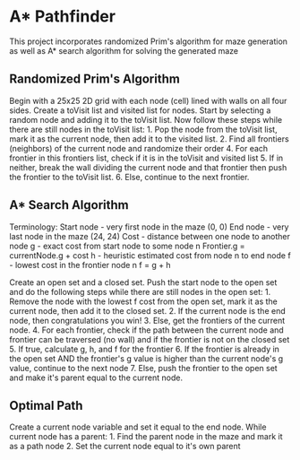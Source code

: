 # A* Pathfinder

This project incorporates randomized Prim's algorithm for maze generation as well as A* search algorithm for solving the generated maze


## Randomized Prim's Algorithm

Begin with a 25x25 2D grid with each node (cell) lined with walls on all four sides. Create a toVisit list and visited list for nodes. Start by selecting a random node and adding it to the toVisit list. Now follow these steps while there are still nodes in the toVisit list:
    1. Pop the node from the toVisit list, mark it as the current node, then add it to the visited list.
    2. Find all frontiers (neighbors) of the current node and randomize their order
    4. For each frontier in this frontiers list, check if it is in the toVisit and visited list
    5. If in neither, break the wall dividing the current node and that frontier then push the frontier to the toVisit list.
    6. Else, continue to the next frontier.


## A* Search Algorithm

Terminology:
    Start node - very first node in the maze (0, 0)
    End node - very last node in the maze (24, 24)
    Cost - distance between one node to another node
    g - exact cost from start node to some node n
        Frontier.g = currentNode.g + cost
    h - heuristic estimated cost from node n to end node
    f - lowest cost in the frontier node n
        f = g + h

Create an open set and a closed set. Push the start node to the open set and do the following steps while there are still nodes in the open set:
    1. Remove the node with the lowest f cost from the open set, mark it as the current node, then add it to the closed set.
    2. If the current node is the end node, then congratulations you win!
    3. Else, get the frontiers of the current node.
    4. For each frontier, check if the path between the current node and frontier can be traversed (no wall) and if the frontier is not on the closed set
    5. If true, calculate g, h, and f for the frontier
    6. If the frontier is already in the open set AND the frontier's g value is higher than the current node's g value, continue to the next node
    7. Else, push the frontier to the open set and make it's parent equal to the current node.


## Optimal Path

Create a current node variable and set it equal to the end node. While current node has a parent:
    1. Find the parent node in the maze and mark it as a path node
    2. Set the current node equal to it's own parent